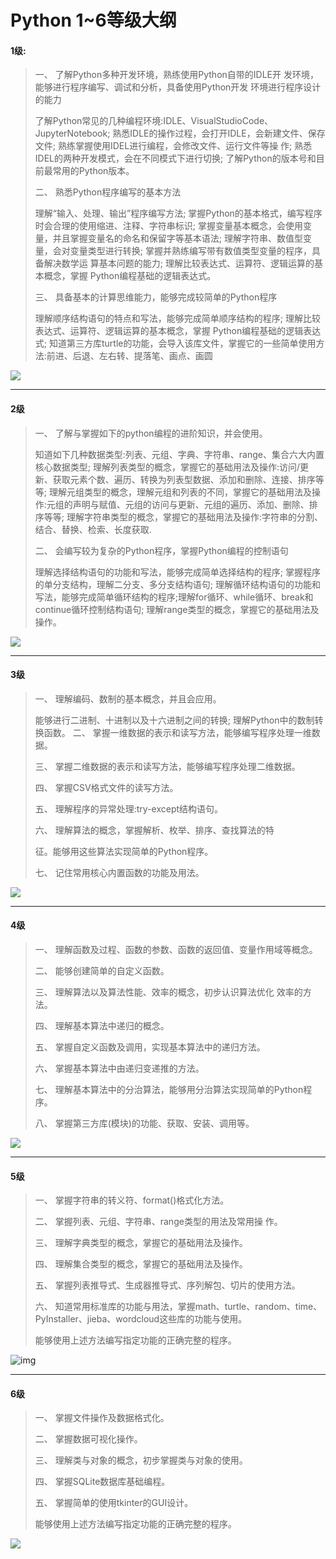 # Python 1~6等级大纲

#### 1级:

> 一、 了解Python多种开发环境，熟练使用Python自带的IDLE开 发环境，能够进行程序编写、调试和分析，具备使用Python开发 环境进行程序设计的能力
>
> 了解Python常见的几种编程环境:IDLE、VisualStudioCode、JupyterNotebook;
> 熟悉IDLE的操作过程，会打开IDLE，会新建文件、保存文件;
> 熟练掌握使用IDEL进行编程，会修改文件、运行文件等操 作;
> 熟悉IDEL的两种开发模式，会在不同模式下进行切换;
> 了解Python的版本号和目前最常用的Python版本。
>
> 二、 熟悉Python程序编写的基本方法
>
> 理解“输入、处理、输出”程序编写方法;
> 掌握Python的基本格式，编写程序时会合理的使用缩进、注释、字符串标识;
> 掌握变量基本概念，会使用变量，并且掌握变量名的命名和保留字等基本语法;
> 理解字符串、数值型变量，会对变量类型进行转换;
> 掌握并熟练编写带有数值类型变量的程序，具备解决数学运 算基本问题的能力;
> 理解比较表达式、运算符、逻辑运算的基本概念，掌握 Python编程基础的逻辑表达式。
>
> 三、 具备基本的计算思维能力，能够完成较简单的Python程序
>
> 理解顺序结构语句的特点和写法，能够完成简单顺序结构的程序;
> 理解比较表达式、运算符、逻辑运算的基本概念，掌握 Python编程基础的逻辑表达式;
> 知道第三方库turtle的功能，会导入该库文件，掌握它的一些简单使用方法:前进、后退、左右转、提落笔、画点、画圆

![](https://img-blog.csdnimg.cn/eaa33697e12643ad98d2841208888503.png?x-oss-process=image/watermark,type_ZHJvaWRzYW5zZmFsbGJhY2s,shadow_50,text_Q1NETiBA5paR6ams6ICB5biI5bCR5YS_57yW56iL,size_20,color_FFFFFF,t_70,g_se,x_16)



***

#### 2级

> 一、 了解与掌握如下的python编程的进阶知识，并会使用。
>
> 知道如下几种数据类型:列表、元组、字典、字符串、range、集合六大内置核心数据类型;
> 理解列表类型的概念，掌握它的基础用法及操作:访问/更新、获取元素个数、遍历、转换为列表型数据、添加和删除、连接、排序等等;
> 理解元组类型的概念，理解元组和列表的不同，掌握它的基础用法及操作:元组的声明与赋值、元组的访问与更新、元组的遍历、添加、删除、排序等等;
> 理解字符串类型的概念，掌握它的基础用法及操作:字符串的分割、结合、替换、检索、长度获取.
>
> 二、 会编写较为复杂的Python程序，掌握Python编程的控制语句
>
> 理解选择结构语句的功能和写法，能够完成简单选择结构的程序;
> 掌握程序的单分支结构，理解二分支、多分支结构语句;
> 理解循环结构语句的功能和写法，能够完成简单循环结构的程序;理解for循环、while循环、break和continue循环控制结构语句;
> 理解range类型的概念，掌握它的基础用法及操作。
>

![](https://img-blog.csdnimg.cn/136649e843be4cdcaa5bc1909b61df17.png?x-oss-process=image/watermark,type_ZHJvaWRzYW5zZmFsbGJhY2s,shadow_50,text_Q1NETiBA5paR6ams6ICB5biI5bCR5YS_57yW56iL,size_20,color_FFFFFF,t_70,g_se,x_16)

***



#### 3级

> 一、 理解编码、数制的基本概念，并且会应用。
>
>   能够进行二进制、十进制以及十六进制之间的转换;
>   理解Python中的数制转换函数。
> 二、 掌握一维数据的表示和读写方法，能够编写程序处理一维数据。
>
> 三、 掌握二维数据的表示和读写方法，能够编写程序处理二维数据。
>
> 四、 掌握CSV格式文件的读写方法。
>
> 五、 理解程序的异常处理:try-except结构语句。
>
> 六、 理解算法的概念，掌握解析、枚举、排序、查找算法的特
>
> 征。能够用这些算法实现简单的Python程序。
>
> 七、 记住常用核心内置函数的功能及用法。
>

![](https://img-blog.csdnimg.cn/8fb976903f974167b858989bbdc7a80f.png?x-oss-process=image/watermark,type_ZHJvaWRzYW5zZmFsbGJhY2s,shadow_50,text_Q1NETiBA5paR6ams6ICB5biI5bCR5YS_57yW56iL,size_20,color_FFFFFF,t_70,g_se,x_16)

***



#### 4级

> 一、 理解函数及过程、函数的参数、函数的返回值、变量作用域等概念。
>
> 二、 能够创建简单的自定义函数。
>
> 三、 理解算法以及算法性能、效率的概念，初步认识算法优化 效率的方法。
>
> 四、 理解基本算法中递归的概念。
>
> 五、 掌握自定义函数及调用，实现基本算法中的递归方法。
>
> 六、 掌握基本算法中由递归变递推的方法。
>
> 七、 理解基本算法中的分治算法，能够用分治算法实现简单的Python程序。
>
> 八、 掌握第三方库(模块)的功能、获取、安装、调用等。
> 

![](https://img-blog.csdnimg.cn/e8344d26f2c841b7a4a1c6e4bc41ea1e.png?x-oss-process=image/watermark,type_ZHJvaWRzYW5zZmFsbGJhY2s,shadow_50,text_Q1NETiBA5paR6ams6ICB5biI5bCR5YS_57yW56iL,size_20,color_FFFFFF,t_70,g_se,x_16)

***



#### 5级

> 一、 掌握字符串的转义符、format()格式化方法。
>
> 二、 掌握列表、元组、字符串、range类型的用法及常用操 作。
>
> 三、 理解字典类型的概念，掌握它的基础用法及操作。
>
> 四、 理解集合类型的概念，掌握它的基础用法及操作。
>
> 五、 掌握列表推导式、生成器推导式、序列解包、切片的使用方法。
>
> 六、 知道常用标准库的功能与用法，掌握math、turtle、random、time、PyInstaller、jieba、wordcloud这些库的功能与使用。
>
> 能够使用上述方法编写指定功能的正确完整的程序。
> 

![img](https://img-blog.csdnimg.cn/d467048697594907b1bec46840c47cac.png?x-oss-process=image/watermark,type_ZHJvaWRzYW5zZmFsbGJhY2s,shadow_50,text_Q1NETiBA5paR6ams6ICB5biI5bCR5YS_57yW56iL,size_20,color_FFFFFF,t_70,g_se,x_16)

***



#### 6级

> 一、 掌握文件操作及数据格式化。
>
> 二、 掌握数据可视化操作。
>
> 三、 理解类与对象的概念，初步掌握类与对象的使用。
>
> 四、 掌握SQLite数据库基础编程。
>
> 五、 掌握简单的使用tkinter的GUI设计。
>
> 能够使用上述方法编写指定功能的正确完整的程序。

![](https://img-blog.csdnimg.cn/630a584b92a44967b163921841875d56.png?x-oss-process=image/watermark,type_ZHJvaWRzYW5zZmFsbGJhY2s,shadow_50,text_Q1NETiBA5paR6ams6ICB5biI5bCR5YS_57yW56iL,size_20,color_FFFFFF,t_70,g_se,x_16)